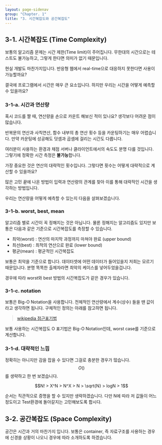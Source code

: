 ```yaml
---
layout: page-sidenav
group: "Chapter. 1"
title: "3. 시간복잡도와 공간복잡도"
---
```


## 3-1. 시간복잡도 (Time Complexity)

보통의 알고리즘 문제는 시간 제한(Time limit)이 주어집니다. 무한대의 시간으로는 테스트도 불가능하고, 그렇게 한다면 의미가 없기 때문입니다.

현실 개발도 마찬가지입니다. 반응형 웹에서 real-time으로 대응하지 못한다면 사용이 가능할까요?

결국에 프로그램에서 시간은 매우 큰 요소입니다. 하지만 우리는 시간을 어떻게 예측할 수 있을까요?

### 3-1-a. 시간과 연산량

혹시 코드를 짤 때, 연산량을 손으로 카운트 해보신 적이 있나요? 생각보다 어려운 점이 많습니다.

반복문의 연산과 사칙연산, 함수 내부의 총 연산 횟수 등을 카운팅하기는 매우 어렵습니다. 만약 카운팅에 성공해도 덧셈과 곱셈에 걸리는 시간도 다릅니다.

여러분이 사용하는 환경과 채점 서버나 클라이언트에서의 속도도 분명 다를 것입니다. 그렇기에 정확한 시간 측정은 **불가능**합니다.

가장 중요한 것은 연산의 대략적인 횟수입니다. 그렇다면 횟수는 어떻게 대략적으로 계산할 수 있을까요?

많은 고민 끝에 나온 방법이 입력과 연산량의 관계를 찾아 이를 통해 대략적인 시간을 생각하는 방법입니다.

우리는 연산량을 어떻게 예측할 수 있는지 다음을 살펴보겠습니다.

### 3-1-b. worst, best, mean

알고리즘 별로 시간이 꼭 정해지는 것은 아닙니다. 물론 정해지는 알고리즘도 있지만 보통은 다음과 같은 기준으로 시간복잡도를 측정할 수 있습니다.

- 최악(worst) : 연산의 마지막 과정까지 마쳐야 완료 (upper bound)
- 최선(best) : 최적의 연산으로 완료 (lower bound)
- 평균(mean) : 평균적인 시간복잡도

보통은 최악을 기준으로 합니다. 데이터셋에 어떤 데이터가 들어있을지 저희는 모르기 때문입니다. 분명 똑똑한 출제자라면 최악의 케이스를 넣어두었을겁니다.

경우에 따라 worst와 best 방법의 시간복잡도가 같은 경우가 있습니다. 

### 3-1-c. notation

보통은 Big-O Notation을 사용합니다. 전체적인 연산량에서 계수(상수) 들을 땐 값이라고 생각하면 됩니다.
구체적인 정의는 아래를 참고하면 됩니다.

> [wikipedia 점근표기법](https://ko.wikipedia.org/wiki/%EC%A0%90%EA%B7%BC_%ED%91%9C%EA%B8%B0%EB%B2%95)

보통 사용하는 시간복잡도 O 표기법은 Big-O Notation인데, worst case를 기준으로 계산합니다.

### 3-1-d. 대략적인 느낌

정확히는 아니지만 감을 잡을 수 있다면 그걸로 충분한 경우가 많습니다. $$O()$$를 생략하고 한 번 보겠습니다.

$$N! > X^N > N^X > N > \sqrt{N} > logN > 1$$

순서는 직관적으로 증명을 할 수 있지만 생략하겠습니다. 다만 N에 따라 저 값들이 어느정도이고 Test환경에 돌아갈지는 고민해보도록 합시다.

## 3-2. 공간복잡도 (Space Complexity)

공간은 시간과 거의 마찬가지 입니다. 보통은 container, 즉 자료구조를 사용하는 경우에 신경쓸 상황이 나오니 경우에 따라 소개하도록 하겠습니다.
